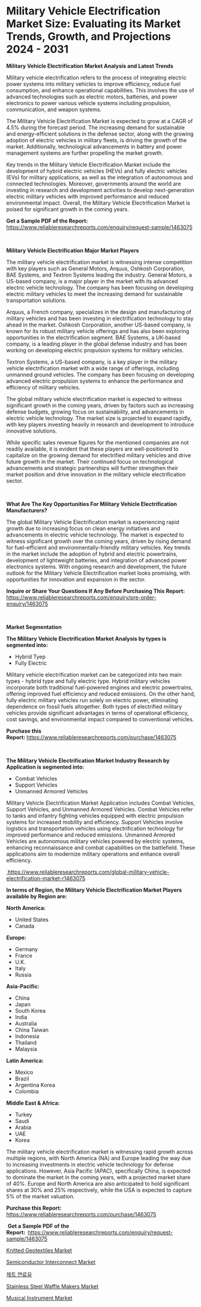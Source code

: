 <p><h1>Military Vehicle Electrification Market Size: Evaluating its Market Trends, Growth, and Projections 2024 - 2031</h1></p><p><strong>Military Vehicle Electrification Market Analysis and Latest Trends</strong></p>
<p><p>Military vehicle electrification refers to the process of integrating electric power systems into military vehicles to improve efficiency, reduce fuel consumption, and enhance operational capabilities. This involves the use of advanced technologies such as electric motors, batteries, and power electronics to power various vehicle systems including propulsion, communication, and weapon systems.</p><p>The Military Vehicle Electrification Market is expected to grow at a CAGR of 4.5% during the forecast period. The increasing demand for sustainable and energy-efficient solutions in the defense sector, along with the growing adoption of electric vehicles in military fleets, is driving the growth of the market. Additionally, technological advancements in battery and power management systems are further propelling the market growth.</p><p>Key trends in the Military Vehicle Electrification Market include the development of hybrid electric vehicles (HEVs) and fully electric vehicles (EVs) for military applications, as well as the integration of autonomous and connected technologies. Moreover, governments around the world are investing in research and development activities to develop next-generation electric military vehicles with improved performance and reduced environmental impact. Overall, the Military Vehicle Electrification Market is poised for significant growth in the coming years.</p></p>
<p><strong>Get a Sample PDF of the Report:&nbsp;</strong> <a href="https://www.reliableresearchreports.com/enquiry/request-sample/1463075">https://www.reliableresearchreports.com/enquiry/request-sample/1463075</a></p>
<p>&nbsp;</p>
<p><strong>Military Vehicle Electrification Major Market Players</strong></p>
<p><p>The military vehicle electrification market is witnessing intense competition with key players such as General Motors, Arquus, Oshkosh Corporation, BAE Systems, and Textron Systems leading the industry. General Motors, a US-based company, is a major player in the market with its advanced electric vehicle technology. The company has been focusing on developing electric military vehicles to meet the increasing demand for sustainable transportation solutions. </p><p>Arquus, a French company, specializes in the design and manufacturing of military vehicles and has been investing in electrification technology to stay ahead in the market. Oshkosh Corporation, another US-based company, is known for its robust military vehicle offerings and has also been exploring opportunities in the electrification segment. BAE Systems, a UK-based company, is a leading player in the global defense industry and has been working on developing electric propulsion systems for military vehicles.</p><p>Textron Systems, a US-based company, is a key player in the military vehicle electrification market with a wide range of offerings, including unmanned ground vehicles. The company has been focusing on developing advanced electric propulsion systems to enhance the performance and efficiency of military vehicles.</p><p>The global military vehicle electrification market is expected to witness significant growth in the coming years, driven by factors such as increasing defense budgets, growing focus on sustainability, and advancements in electric vehicle technology. The market size is projected to expand rapidly, with key players investing heavily in research and development to introduce innovative solutions.</p><p>While specific sales revenue figures for the mentioned companies are not readily available, it is evident that these players are well-positioned to capitalize on the growing demand for electrified military vehicles and drive future growth in the market. Their continued focus on technological advancements and strategic partnerships will further strengthen their market position and drive innovation in the military vehicle electrification sector.</p></p>
<p>&nbsp;</p>
<p><strong>What Are The Key Opportunities For Military Vehicle Electrification Manufacturers?</strong></p>
<p><p>The global Military Vehicle Electrification market is experiencing rapid growth due to increasing focus on clean energy initiatives and advancements in electric vehicle technology. The market is expected to witness significant growth over the coming years, driven by rising demand for fuel-efficient and environmentally-friendly military vehicles. Key trends in the market include the adoption of hybrid and electric powertrains, development of lightweight batteries, and integration of advanced power electronics systems. With ongoing research and development, the future outlook for the Military Vehicle Electrification market looks promising, with opportunities for innovation and expansion in the sector.</p></p>
<p><strong>Inquire or Share Your Questions If Any Before Purchasing This Report:</strong> <a href="https://www.reliableresearchreports.com/enquiry/pre-order-enquiry/1463075">https://www.reliableresearchreports.com/enquiry/pre-order-enquiry/1463075</a></p>
<p>&nbsp;</p>
<p><strong>Market Segmentation</strong></p>
<p><strong>The Military Vehicle Electrification Market Analysis by types is segmented into:</strong></p>
<p><ul><li>Hybrid Tyep</li><li>Fully Electric</li></ul></p>
<p><p>Military vehicle electrification market can be categorized into two main types - hybrid type and fully electric type. Hybrid military vehicles incorporate both traditional fuel-powered engines and electric powertrains, offering improved fuel efficiency and reduced emissions. On the other hand, fully electric military vehicles run solely on electric power, eliminating dependence on fossil fuels altogether. Both types of electrified military vehicles provide significant advantages in terms of operational efficiency, cost savings, and environmental impact compared to conventional vehicles.</p></p>
<p><strong>Purchase this Report:&nbsp;</strong><a href="https://www.reliableresearchreports.com/purchase/1463075">https://www.reliableresearchreports.com/purchase/1463075</a></p>
<p>&nbsp;</p>
<p><strong>The Military Vehicle Electrification Market Industry Research by Application is segmented into:</strong></p>
<p><ul><li>Combat Vehicles</li><li>Support Vehicles</li><li>Unmanned Armored Vehicles</li></ul></p>
<p><p>Military Vehicle Electrification Market Application includes Combat Vehicles, Support Vehicles, and Unmanned Armored Vehicles. Combat Vehicles refer to tanks and infantry fighting vehicles equipped with electric propulsion systems for increased mobility and efficiency. Support Vehicles involve logistics and transportation vehicles using electrification technology for improved performance and reduced emissions. Unmanned Armored Vehicles are autonomous military vehicles powered by electric systems, enhancing reconnaissance and combat capabilities on the battlefield. These applications aim to modernize military operations and enhance overall efficiency.</p></p>
<p><a href="https://www.reliableresearchreports.com/global-military-vehicle-electrification-market-r1463075">&nbsp;https://www.reliableresearchreports.com/global-military-vehicle-electrification-market-r1463075</a></p>
<p><strong>In terms of Region, the Military Vehicle Electrification Market Players available by Region are:</strong></p>
<p>
    <p> <strong> North America: </strong>
        <ul>
            <li>United States</li>
            <li>Canada</li>
        </ul>
        </p> 
    <p> <strong> Europe: </strong>
        <ul>
            <li>Germany</li>
            <li>France</li>
            <li>U.K.</li>
            <li>Italy</li>
            <li>Russia</li>
        </ul>
        </p> 
    <p> <strong> Asia-Pacific: </strong>
        <ul>
            <li>China</li>
            <li>Japan</li>
            <li>South Korea</li>
            <li>India</li>
            <li>Australia</li>
            <li>China Taiwan</li>
            <li>Indonesia</li>
            <li>Thailand</li>
            <li>Malaysia</li>
        </ul>
        </p> 
    <p> <strong> Latin America: </strong>
        <ul>
            <li>Mexico</li>
            <li>Brazil</li>
            <li>Argentina Korea</li>
            <li>Colombia</li>
        </ul>
        </p> 
    <p> <strong> Middle East & Africa: </strong>
        <ul>
            <li>Turkey</li>
            <li>Saudi</li>
            <li>Arabia</li>
            <li>UAE</li>
            <li>Korea</li>
        </ul>
    </p>
    </p>
<p><p>The military vehicle electrification market is witnessing rapid growth across multiple regions, with North America (NA) and Europe leading the way due to increasing investments in electric vehicle technology for defense applications. However, Asia Pacific (APAC), specifically China, is expected to dominate the market in the coming years, with a projected market share of 40%. Europe and North America are also anticipated to hold significant shares at 30% and 25% respectively, while the USA is expected to capture 5% of the market valuation.</p></p>
<p><strong>Purchase this Report: </strong><a href="https://www.reliableresearchreports.com/purchase/1463075">https://www.reliableresearchreports.com/purchase/1463075</a></p>
<p>&nbsp;<strong>Get a Sample PDF of the Report:&nbsp;&nbsp;</strong><a href="https://www.reliableresearchreports.com/enquiry/request-sample/1463075">https://www.reliableresearchreports.com/enquiry/request-sample/1463075</a></p>
<p><strong></strong></p>
<p><p><a href="https://issuu.com/reportprime-2/docs/knitted-geotextiles-market-size-2030.pptx">Knitted Geotextiles Market</a></p><p><a href="https://www.linkedin.com/pulse/analyzing-semiconductor-interconnect-market-global-4dzuf?trackingId=gQrCT7r3WzpQ5LG2nBX5%2FA%3D%3D">Semiconductor Interconnect Market</a></p><p><a href="https://medium.com/@jerrodhilll/%EC%A0%9C%ED%8A%B8-%EC%97%B0%EB%A3%8C%EC%9C%A0-%EC%8B%9C%EC%9E%A5-%E6%88%90%E5%8A%9F-%EB%B9%84%EC%A6%88%EB%8B%88%EC%8A%A4-%EC%A0%84%EB%9E%B5%EC%9D%98-%ED%95%B5%EC%8B%AC-2031%EB%85%84%EA%B9%8C%EC%A7%80-%EC%98%88%EC%B8%A1-0b740bb6aa65">제트 연료유</a></p><p><a href="https://github.com/jsmusil/Market-Research-Report-List-2/blob/main/stainless-steel-waffle-makers-market.md">Stainless Steel Waffle Makers Market</a></p><p><a href="https://www.linkedin.com/pulse/musical-instrument-market-analysis-sze-forecasted-period-cfhjf?trackingId=9slo9DRCnjZzvhlaX7oq2g%3D%3D">Musical Instrument Market</a></p></p>
